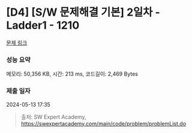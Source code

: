 # [D4] [S/W 문제해결 기본] 2일차 - Ladder1 - 1210 

[문제 링크](https://swexpertacademy.com/main/code/problem/problemDetail.do?contestProbId=AV14ABYKADACFAYh) 

### 성능 요약

메모리: 50,356 KB, 시간: 213 ms, 코드길이: 2,469 Bytes

### 제출 일자

2024-05-13 17:35



> 출처: SW Expert Academy, https://swexpertacademy.com/main/code/problem/problemList.do